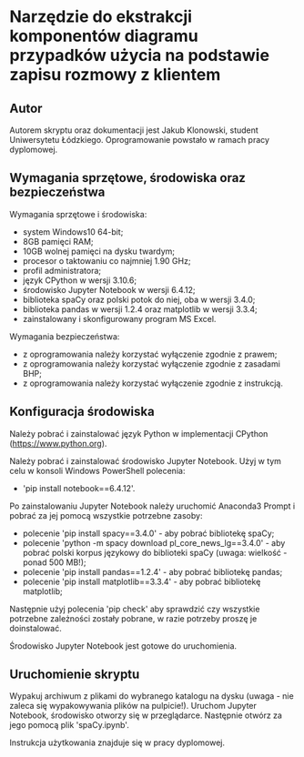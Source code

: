 # Narzędzie do ekstrakcji komponentów diagramu przypadków użycia na podstawie zapisu rozmowy z klientem

## Autor

Autorem skryptu oraz dokumentacji jest Jakub Klonowski, student Uniwersytetu Łódzkiego. Oprogramowanie powstało w ramach pracy dyplomowej.

## Wymagania sprzętowe, środowiska oraz bezpieczeństwa

Wymagania sprzętowe i środowiska:
- system Windows10 64-bit;
- 8GB pamięci RAM;
- 10GB wolnej pamięci na dysku twardym;
- procesor o taktowaniu co najmniej 1.90 GHz;
- profil administratora;
- język CPython w wersji 3.10.6;
- środowisko Jupyter Notebook w wersji 6.4.12;
- biblioteka spaCy oraz polski potok do niej, oba w wersji 3.4.0;
- biblioteka pandas w wersji 1.2.4 oraz matplotlib w wersji 3.3.4;
- zainstalowany i skonfigurowany program MS Excel.

Wymagania bezpieczeństwa:
- z oprogramowania należy korzystać wyłączenie zgodnie z prawem;
- z oprogramowania należy korzystać wyłączenie zgodnie z zasadami BHP;
- z oprogramowania należy korzystać wyłączenie zgodnie z instrukcją.

## Konfiguracja środowiska

Należy pobrać i zainstalować język Python w implementacji CPython (https://www.python.org).

Należy pobrać i zainstalować środowisko Jupyter Notebook. Użyj w tym celu w konsoli Windows PowerShell polecenia:
- 'pip install notebook==6.4.12'.

Po zainstalowaniu Jupyter Notebook należy uruchomić Anaconda3 Prompt i pobrać za jej pomocą wszystkie potrzebne zasoby:
- polecenie 'pip install spacy==3.4.0' - aby pobrać bibliotekę spaCy;
- polecenie 'python -m spacy download pl_core_news_lg==3.4.0' - aby pobrać polski korpus językowy do biblioteki spaCy (uwaga: wielkość - ponad 500 MB!);
- polecenie 'pip install pandas==1.2.4' - aby pobrać bibliotekę pandas;
- polecenie 'pip install matplotlib==3.3.4' - aby pobrać bibliotekę matplotlib;

Następnie użyj polecenia 'pip check' aby sprawdzić czy wszystkie potrzebne zależności zostały pobrane, w razie potrzeby proszę je doinstalować.

Środowisko Jupyter Notebook jest gotowe do uruchomienia.

## Uruchomienie skryptu

Wypakuj archiwum z plikami do wybranego katalogu na dysku (uwaga - nie zaleca się wypakowywania plików na pulpicie!).
Uruchom Jupyter Notebook, środowisko otworzy się w przeglądarce. Następnie otwórz za jego pomocą plik 'spaCy.ipynb'.

Instrukcja użytkowania znajduje się w pracy dyplomowej.

